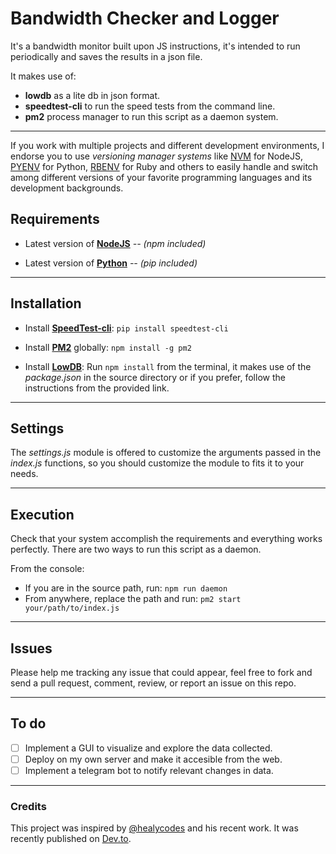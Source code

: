 # Bandwidth Checker and Logger
It's a bandwidth monitor built upon JS instructions,  it's intended to run periodically and saves the results in a json file.

It makes use of:
- **lowdb** as a lite db in json format.
- **speedtest-cli** to run the speed tests from the command line.
- **pm2** process manager to run this script as a daemon system.
---
If you work with multiple projects and different development environments, I endorse you to use *versioning manager systems* like [NVM](https://github.com/nvm-sh/nvm) for NodeJS, [PYENV](https://github.com/pyenv/pyenv) for Python, [RBENV](https://github.com/rbenv/rbenv) for Ruby and others to easily handle and switch among different versions of your favorite programming languages and its development backgrounds.

## Requirements
- Latest version of **[NodeJS](https://nodejs.org/en/)** 
*-- (npm included)*

- Latest version of **[Python](https://www.python.org/)** *-- (pip included)*


---
## Installation
- Install **[SpeedTest-cli](https://github.com/sivel/speedtest-cli)**: `pip install speedtest-cli`
- Install **[PM2](http://pm2.keymetrics.io/)** globally: `npm install -g pm2`

- Install **[LowDB](https://github.com/typicode/lowdb)**: Run `npm install` from the terminal, it makes use of the *package.json* in the source directory or if you prefer, follow the instructions from the provided link.

---

## Settings
The *settings.js* module is offered to customize the arguments passed in the *index.js* functions, so you should customize the module to fits it to your needs.

---

## Execution
Check that your system accomplish the requirements and everything works perfectly.
There are two ways to run this script as a daemon.

From the console:
- If you are in the source path, run: `npm run daemon`
- From anywhere, replace the path and run: `pm2 start your/path/to/index.js`

---

## Issues
Please help me tracking any issue that could appear, feel free to fork and send a pull request, comment, review, or report an issue on this repo.

---
## To do
- [ ] Implement a GUI to visualize and explore the data collected.
- [ ] Deploy on my own server and make it accesible from the web.
- [ ] Implement a telegram bot to notify relevant changes in data.
---

### Credits
This project was inspired by [@healycodes](https://github.com/healeycodes) and his recent work. It was recently published on [Dev.to](https://dev.to/healeycodes/i-built-a-bot-to-try-and-get-money-back-from-my-internet-provider-33ip).

